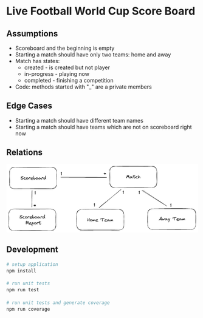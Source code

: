 # Live Football World Cup Score Board

## Assumptions

* Scoreboard and the beginning is empty
* Starting a match should have only two teams: home and away
* Match has states:
  - created - is created but not player
  - in-progress - playing now
  - completed - finishing a competition
* Code: methods started with "_" are a private members

## Edge Cases

* Starting a match should have different team names
* Starting a match should have teams which are not on scoreboard right now

## Relations

![](docs/relations.png)

## Development

```bash
# setup application
npm install

# run unit tests
npm run test

# run unit tests and generate coverage
npm run coverage
```

